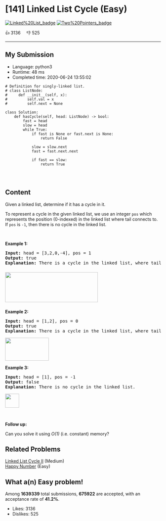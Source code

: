 # [141] Linked List Cycle (Easy)

[![Linked%20List_badge](https://img.shields.io/badge/topic-Linked%20List-green.svg)](https://leetcode.com/problems/linked-list-cycle/)  [![Two%20Pointers_badge](https://img.shields.io/badge/topic-Two%20Pointers-green.svg)](https://leetcode.com/problems/linked-list-cycle/) 

:+1: 3136 &nbsp; &nbsp; :thumbsdown: 525

---

## My Submission

- Language: python3
- Runtime: 48 ms
- Completed time: 2020-06-24 13:55:02

```python3
# Definition for singly-linked list.
# class ListNode:
#     def __init__(self, x):
#         self.val = x
#         self.next = None

class Solution:
    def hasCycle(self, head: ListNode) -> bool:
        fast = head
        slow = head
        while True:
            if fast is None or fast.next is None:
                return False
            
            slow = slow.next
            fast = fast.next.next
            
            if fast == slow:
                return True
            
            
            
```

## Content
<p>Given a linked list, determine if it has a cycle in it.</p>

<p>To represent a cycle in the given linked list, we use an integer <code>pos</code> which represents the position (0-indexed)&nbsp;in the linked list where tail connects to. If <code>pos</code> is <code>-1</code>, then there is no cycle in the linked list.</p>

<p>&nbsp;</p>

<div>
<p><strong>Example 1:</strong></p>

<pre>
<strong>Input: </strong>head = <span id="example-input-1-1">[3,2,0,-4]</span>, pos = <span id="example-input-1-2">1</span>
<strong>Output: </strong><span id="example-output-1">true
<strong>Explanation:</strong> There is a cycle in the linked list, where tail connects to the second node.</span>
</pre>
</div>

<div>
<p><span><img alt="" src="https://assets.leetcode.com/uploads/2018/12/07/circularlinkedlist.png" style="width: 300px; height: 97px; margin-top: 8px; margin-bottom: 8px;" /></span></p>

<p><strong>Example 2:</strong></p>

<pre>
<strong>Input: </strong>head = <span id="example-input-1-1">[1,2]</span>, pos = <span id="example-input-1-2">0</span>
<strong>Output: </strong><span id="example-output-1">true
<strong>Explanation:</strong> There is a cycle in the linked list, where tail connects to the first node.</span>
</pre>
</div>

<div>
<p><span><img alt="" src="https://assets.leetcode.com/uploads/2018/12/07/circularlinkedlist_test2.png" style="width: 141px; height: 74px;" /></span></p>

<p><strong>Example 3:</strong></p>

<pre>
<strong>Input: </strong>head = <span id="example-input-1-1">[1]</span>, pos = <span id="example-input-1-2">-1</span>
<strong>Output: </strong><span id="example-output-1">false
<strong>Explanation:</strong> There is no cycle in the linked list.</span>
</pre>
</div>

<p><span><img alt="" src="https://assets.leetcode.com/uploads/2018/12/07/circularlinkedlist_test3.png" style="width: 45px; height: 45px;" /></span></p>

<p>&nbsp;</p>

<p><strong>Follow up:</strong></p>

<p>Can you solve it using <em>O(1)</em> (i.e. constant) memory?</p>


## Related Problems
[Linked List Cycle II](https://leetcode.com/problems/linked-list-cycle-ii/) (Medium) <br>
[Happy Number](https://leetcode.com/problems/happy-number/) (Easy) <br>

## What a(n) Easy problem!
Among **1639339** total submissions, **675922** are accepted, with an acceptance rate of **41.2%**. <br>

- Likes: 3136
- Dislikes: 525

